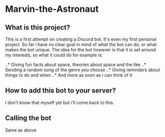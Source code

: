 # Marvin-the-Astronaut

## What is this project?

This is a first attempt on creating a Discord bot. It's even my first personal project.
So far i have no clear goal in mind of what the bot can do, or what makes the bot unique. 
The idea for the bot however is that it is set around my interests, so what it could do for example is:

..* Giving fun facts about space, theories about space and the like
..* Sending a random song of the genre you choose
..* Giving reminders about things to do and when
..* And more as soon as i can think of it

## How to add this bot to your server?

I don't know that myself yet but i'll come back to this.

## Calling the bot

Same as above

